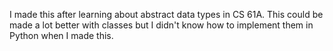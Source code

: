 I made this after learning about abstract data types in CS 61A. This could be made a lot better with classes
but I didn't know how to implement them in Python when I made this.
